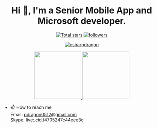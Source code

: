<h1 align="center">Hi 👋, I'm a Senior Mobile App and Microsoft developer.</h1>

<p align="center">
  <a href="#">
    <img alt="Total stars" title="Total stars on GitHub" src="https://custom-icon-badges.herokuapp.com/badge/dynamic/json?logo=star&color=55960c&labelColor=488207&label=Stars&style=for-the-badge&query=%24.stars&url=https://api.github-star-counter.workers.dev/user/csharpdragon"/></a>
  <a href="#">
    <img alt="followers" title="Follow me on Github" src="https://custom-icon-badges.herokuapp.com/github/followers/csharpdragon?color=236ad3&labelColor=1155ba&style=for-the-badge&logo=person-add&label=Follow&logoColor=white"/></a>
 
</p>

<p  align="center">
  <a href="https://github.com/csharpdragon/github-readme-streak-stats">
    <img title="🔥 Get streak stats for your profile at git.io/streak-stats" alt="csharpdragon" src="https://github-readme-streak-stats.herokuapp.com/?user=csharpdragon&theme=monokai-metallian&hide_border=true"/>
  </a>
</p>

<p align="center">
  <a href="https://github.com/csharpdragon/github-readme-stats">
    <img
      height="150"
      src="https://github-readme-stats.vercel.app/api?username=csharpdragon&count_private=true&show_icons=true&custom_title=CSharpdragon's%20Github%20Status&hide=issues&theme=vision-friendly-dark"
    />
   </a>

  <a href="https://github.com/csharpdragon/github-readme-stats">
    <img
      height="150"
      src="https://github-readme-stats.vercel.app/api/top-langs/?username=csharpdragon&layout=compact&theme=vision-friendly-dark" />
  </a>  
</p>



- 📫 How to reach me </br>
    Email: pdragon0512@gmail.com</br>
    Skype: live:.cid.f4705247c44eee3c</br>
